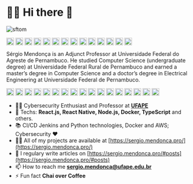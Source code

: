 # :man_technologist: Hi there 👋

<p align="left"> <img src="https://komarev.com/ghpvc/?username=sftom" alt="sftom" /> </p>

<!--
[![Github Badge](https://img.shields.io/badge/-Github-000?style=flat-square&logo=Github&logoColor=white&link=https://github.com/sftom)](https://github.com/sftom)
[![GitLab Badge](https://img.shields.io/badge/-Gitlab-000?style=flat-square&logo=GitLab&logoColor=orange&link=https://gitlab.com/sftom)](https://gitlab.com/sftom)
[![DEV Badge](https://img.shields.io/badge/-DEV.to-000?style=flat-square&logo=dev.to&logoColor=white&link=https://dev.to/sftom)](https://dev.to/sftom)
[![Stackoverflow Badge](https://img.shields.io/badge/-Stackoverflow-4CA143?style=flat-square&logo=Stackoverflow&logoColor=white&link=https://pt.stackoverflow.com/users/197196/sftom)](https://pt.stackoverflow.com/users/197196/sftom)
[![Linkedin Badge](https://img.shields.io/badge/-LinkedIn-blue?style=flat-square&logo=Linkedin&logoColor=white&link=https://www.linkedin.com/in/sftom/)](https://www.linkedin.com/in/sftom/)
[![Twitter Badge](https://img.shields.io/badge/-Twitter-1ca0f1?style=flat-square&labelColor=1ca0f1&logo=twitter&logoColor=white&link=https://twitter.com/sftom)](https://twitter.com/sftom)
[![Whatsapp Badge](https://img.shields.io/badge/-Whatsapp-4CA143?style=flat-square&labelColor=4CA143&logo=whatsapp&logoColor=white&link=https://api.whatsapp.com/send?phone=5581998985000&text=Olá!)](https://api.whatsapp.com/send?phone=5581998985000&text=Olá!)
[![Telegram Badge](https://img.shields.io/badge/-Telegram-1ca0f1?style=flat-square&labelColor=1ca0f1&logo=telegram&logoColor=white&link=https://t.me/sftom)](https://t.me/sftom)
[![Gmail Badge](https://img.shields.io/badge/-Gmail-c14438?style=flat-square&logo=Gmail&logoColor=white&link=mailto:sftdom@gmail.com)](mailto:sftdom@gmail.com)
-->

<p align="left">
<a href="https://github.com/sftom" target="blank"><img align="center" src="https://cdn.jsdelivr.net/npm/simple-icons@3.0.1/icons/github.svg" alt="sftom" height="20" width="20" /></a>
<a href="https://gitlab.com/sftom" target="blank"><img align="center" src="https://cdn.jsdelivr.net/npm/simple-icons@3.0.1/icons/gitlab.svg" alt="sftom" height="20" width="20" /></a>
<a href="https://dev.to/sftom" target="blank"><img align="center" src="https://cdn.jsdelivr.net/npm/simple-icons@3.0.1/icons/dev-dot-to.svg" alt="sftom" height="20" width="20" /></a>
<a href="https://pt.stackoverflow.com/users/197196/sftom" target="blank"><img align="center" src="https://cdn.jsdelivr.net/npm/simple-icons@3.0.1/icons/stackoverflow.svg" alt="users/197196/sftom" height="20" width="20" /></a>
<a href="https://codepen.io/sftom" target="blank"><img align="center" src="https://cdn.jsdelivr.net/npm/simple-icons@3.0.1/icons/codepen.svg" alt="sftom" height="20" width="20" /></a>
<a href="https://codesandbox.com/sftom" target="blank"><img align="center" src="https://cdn.jsdelivr.net/npm/simple-icons@3.0.1/icons/codesandbox.svg" alt="sftom" height="20" width="20" /></a>
<a href="https://kaggle.com/sergiomendonca" target="blank"><img align="center" src="https://cdn.jsdelivr.net/npm/simple-icons@3.0.1/icons/kaggle.svg" alt="sergiomendonca" height="20" width="20" /></a>
<a href="https://linkedin.com/in/sftom" target="blank"><img align="center" src="https://cdn.jsdelivr.net/npm/simple-icons@3.0.1/icons/linkedin.svg" alt="sftom" height="20" width="20" /></a>
<a href="https://twitter.com/sftom" target="blank"><img align="center" src="https://cdn.jsdelivr.net/npm/simple-icons@3.0.1/icons/twitter.svg" alt="sftom" height="20" width="20" /></a>
<a href="https://fb.com/sergio.mendonca.pro" target="blank"><img align="center" src="https://cdn.jsdelivr.net/npm/simple-icons@3.0.1/icons/facebook.svg" alt="sergio.mendonca.pro" height="20" width="20" /></a>
<a href="https://instagram.com/sergio.mendonca.pro" target="blank"><img align="center" src="https://cdn.jsdelivr.net/npm/simple-icons@3.0.1/icons/instagram.svg" alt="sergio.mendonca.pro" height="20" width="20" /></a>
<a href="https://t.me/sftom" target="blank"><img align="center" src="https://cdn.jsdelivr.net/npm/simple-icons@3.0.1/icons/telegram.svg" alt="telegram" height="20" width="20" /></a>
<a href="https://api.whatsapp.com/send?phone=5581998985000&text=Olá!" target="blank"><img align="center" src="https://cdn.jsdelivr.net/npm/simple-icons@3.0.1/icons/whatsapp.svg" alt="whatsapp" height="20" width="20" /></a>
<a href="mailto:sergio.mendonca@ufape.edu.br" target="blank"><img align="center" src="https://cdn.jsdelivr.net/npm/simple-icons@3.0.1/icons/gmail.svg" alt="whatsapp" height="20" width="20" /></a>
</p>

Sérgio Mendonça is an Adjunct Professor at Universidade Federal do Agreste de Pernambuco. He studied Computer Science (undergraduate degree) at Universidade Federal Rural de Pernambuco and earned a master’s degree in Computer Science and a doctor’s degree in Electrical Engineering at Universidade Federal de Pernambuco.

<p align="left"><img src="https://konpa.github.io/devicon/devicon.git/icons/vuejs/vuejs-original-wordmark.svg" alt="vuejs" width="20" height="20"/> <img src="https://konpa.github.io/devicon/devicon.git/icons/react/react-original-wordmark.svg" alt="react" width="20" height="20"/> <img src="https://konpa.github.io/devicon/devicon.git/icons/c/c-original.svg" alt="c" width="20" height="20"/> <img src="https://konpa.github.io/devicon/devicon.git/icons/css3/css3-original-wordmark.svg" alt="css3" width="20" height="20"/> <img src="https://konpa.github.io/devicon/devicon.git/icons/docker/docker-original-wordmark.svg" alt="docker" width="20" height="20"/> <img src="https://konpa.github.io/devicon/devicon.git/icons/go/go-original.svg" alt="go" width="20" height="20"/> <img src="https://konpa.github.io/devicon/devicon.git/icons/html5/html5-original-wordmark.svg" alt="html5" width="20" height="20"/> <img src="https://konpa.github.io/devicon/devicon.git/icons/javascript/javascript-original.svg" alt="javascript" width="20" height="20"/> <img src="https://konpa.github.io/devicon/devicon.git/icons/typescript/typescript-original.svg" alt="typescript" width="20" height="20"/> <img src="https://konpa.github.io/devicon/devicon.git/icons/mongodb/mongodb-original-wordmark.svg" alt="mongodb" width="20" height="20"/> <img src="https://konpa.github.io/devicon/devicon.git/icons/rails/rails-original-wordmark.svg" alt="rails" width="20" height="20"/> <img src="https://konpa.github.io/devicon/devicon.git/icons/redis/redis-original-wordmark.svg" alt="redis" width="20" height="20"/> <img src="https://konpa.github.io/devicon/devicon.git/icons/redhat/redhat-original-wordmark.svg" alt="redhat" width="20" height="20"/> <img src="https://konpa.github.io/devicon/devicon.git/icons/ruby/ruby-original-wordmark.svg" alt="ruby" width="20" height="20"/> <img src="https://konpa.github.io/devicon/devicon.git/icons/nodejs/nodejs-original-wordmark.svg" alt="nodejs" width="20" height="20"/> <img src="https://konpa.github.io/devicon/devicon.git/icons/python/python-original-wordmark.svg" alt="python" width="20" height="20"/> <img src="https://konpa.github.io/devicon/devicon.git/icons/nginx/nginx-original.svg" alt="nginx" width="20" height="20"/></p><p align="center"> </p>

- :office_worker: Cybersecurity Enthusiast and Professor at [**UFAPE**](http://www.ufape.edu.br)
- :blue_heart: Techs: **React.js, React Native, Node.js, Docker, TypeScript** and others.
- :books: CI/CD Jenkins and Python technologies, Docker and AWS; Cybersecurity :heart:
- 👨‍💻 All of my projects are available at [https://sergio.mendonca.pro/](https://sergio.mendonca.pro/)
- 📝 I regulary write articles on [https://sergio.mendonca.pro/#posts](https://sergio.mendonca.pro/#posts)
- 📫 How to reach me **sergio.mendonca@ufape.edu.br**
- ⚡ Fun fact **Chai over Coffee**
